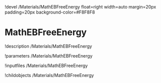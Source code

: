 <!-- MOOSE Object Documentation Stub: Remove this when content is added. -->!devel /Materials/MathEBFreeEnergy float=right width=auto margin=20px padding=20px background-color=#F8F8F8


# MathEBFreeEnergy
!description /Materials/MathEBFreeEnergy

!parameters /Materials/MathEBFreeEnergy

!inputfiles /Materials/MathEBFreeEnergy

!childobjects /Materials/MathEBFreeEnergy
